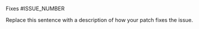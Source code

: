 <!--
    Thanks for opening a Pull Request (PR). Please read through
    these instructions to help us review and merge your change quicker.

    Below, replace Fixes #ISSUE_NUMBER with the issue related to what
    you're fixing followed by a description of your change. For example:

    Fixes #3588

    This patch adds a margin on the logout button to correct the layout.
-->

Fixes #ISSUE_NUMBER

Replace this sentence with a description of how your patch fixes the issue.

<!--
    Please read through this checklist to make sure your patch is ready
    for review.

    - Add a PR description that summarizes your patch
    - Make sure this PR relates to an existing open issue and there are no existing PRs open for the same issue.
    - Add tests to cover the changes added in this PR.
    - Check that the change works locally.
    - Add before and after screenshots (Only for changes that impact the UI).
    - Delete anything that isn't relevant to your patch.

    Thanks for your contribution!
-->
